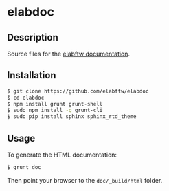 # elabdoc

## Description
Source files for the [elabftw documentation](https://elabftw.readthedocs.io).

## Installation

~~~bash
$ git clone https://github.com/elabftw/elabdoc
$ cd elabdoc
$ npm install grunt grunt-shell
$ sudo npm install -g grunt-cli
$ sudo pip install sphinx sphinx_rtd_theme
~~~

## Usage

To generate the HTML documentation:

~~~bash
$ grunt doc
~~~

Then point your browser to the `doc/_build/html` folder.
